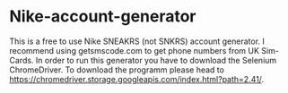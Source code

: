 # Nike-account-generator
This is a free to use Nike SNEAKRS (not SNKRS) account generator.
I recommend using getsmscode.com to get phone numbers from UK Sim-Cards. 
In order to run this generator you have to download the Selenium ChromeDriver.
To download the programm please head to https://chromedriver.storage.googleapis.com/index.html?path=2.41/.
